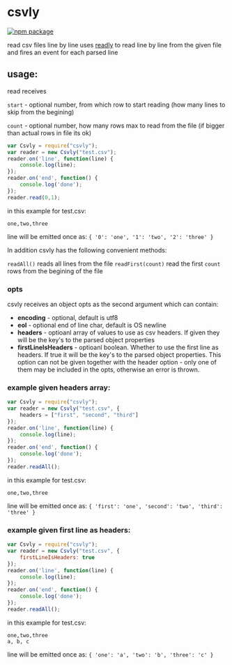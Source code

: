 # csvly

[![npm package](https://nodei.co/npm/csvly.png?downloads=true&downloadRank=true&stars=true)](https://nodei.co/npm/csvly/)

read csv files line by line
uses [readly](https://www.npmjs.com/package/readly) to read line by line from the given file and fires an event for each parsed line
## usage:
read receives

`start` - optional number, from which row to start reading (how many lines to skip from the begining) 

`count` - optional number, how many rows max to read from the file (if bigger than actual rows in file its ok)

```javascript
var Csvly = require("csvly");
var reader = new Csvly("test.csv");
reader.on('line', function(line) {
	console.log(line);
});
reader.on('end', function() {
	console.log('done');
});
reader.read(0,1);
```
in this example for test.csv:
```
one,two,three
```
line will be emitted once as: `{ '0': 'one', '1': 'two', '2': 'three' }`

In addition csvly has the following convenient methods:

`readAll()` reads all lines from the file
`readFirst(count)` read the first `count` rows from the begining of the file

### opts
csvly receives an object opts as the second argument which can contain:

* **encoding** - optional, default is utf8
* **eol** - optional end of line char, default is OS newline
* **headers** - optioanl array of values to use as csv headers. If given they will be the key's to the parsed object properties
* **firstLineIsHeaders** - optioanl boolean. Whether to use the first line as headers. If true it will be the key's to the parsed object properties. This option can not be given together with the header option - only one of them may be included in the opts, otherwise an error is thrown.

### example given headers array:
```javascript
var Csvly = require("csvly");
var reader = new Csvly("test.csv", {
	headers = ["first", "second", "third"]
});
reader.on('line', function(line) {
	console.log(line);
});
reader.on('end', function() {
	console.log('done');
});
reader.readAll();
```
in this example for test.csv:
```
one,two,three
```
line will be emitted once as: `{ 'first': 'one', 'second': 'two', 'third': 'three' }`

### example given first line as headers:
```javascript
var Csvly = require("csvly");
var reader = new Csvly("test.csv", {
	firstLineIsHeaders: true
});
reader.on('line', function(line) {
	console.log(line);
});
reader.on('end', function() {
	console.log('done');
});
reader.readAll();
```
in this example for test.csv:
```
one,two,three
a, b, c
```
line will be emitted once as: `{ 'one': 'a', 'two': 'b', 'three': 'c' }`